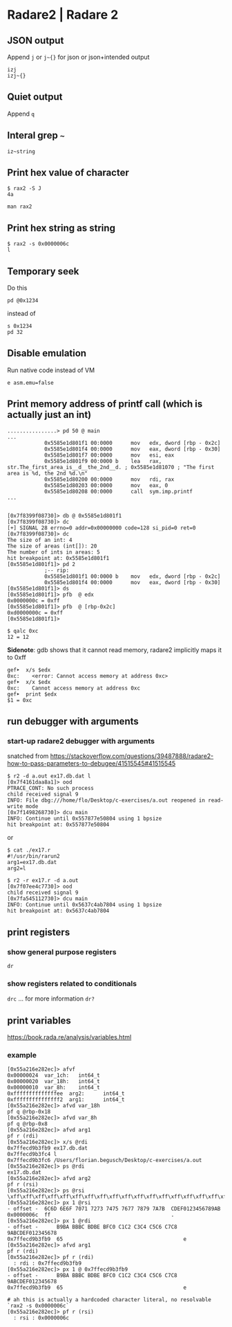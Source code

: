 # Radare2 | Radare 2

## JSON output
Append `j` or `j~{}` for json or json+intended output

```
izj
izj~{}
```

## Quiet output

Append `q`


## Interal grep `~`

```
iz~string
```

## Print hex value of character

```
$ rax2 -S J
4a

man rax2
```

## Print hex string as string

```
$ rax2 -s 0x0000006c
l
```

## Temporary seek

Do this

```
pd @0x1234
```

instead of

```
s 0x1234
pd 32
```

## Disable emulation

Run native code instead of VM

```
e asm.emu=false
```

## Print memory address of printf call (which is actually just an int)


```
................> pd 50 @ main 
...
            0x5585e1d801f1 00:0000      mov   edx, dword [rbp - 0x2c]
            0x5585e1d801f4 00:0000      mov   eax, dword [rbp - 0x30]
            0x5585e1d801f7 00:0000      mov   esi, eax
            0x5585e1d801f9 00:0000 b    lea   rax, str.The_first_area_is__d__the_2nd__d. ; 0x5585e1d81070 ; "The first area is %d, the 2nd %d.\n"
            0x5585e1d80200 00:0000      mov   rdi, rax
            0x5585e1d80203 00:0000      mov   eax, 0
            0x5585e1d80208 00:0000      call  sym.imp.printf
...


[0x7f8399f08730]> db @ 0x5585e1d801f1
[0x7f8399f08730]> dc
[+] SIGNAL 28 errno=0 addr=0x00000000 code=128 si_pid=0 ret=0
[0x7f8399f08730]> dc
The size of an int: 4
The size of areas (int[]): 20
The number of ints in areas: 5
hit breakpoint at: 0x5585e1d801f1
[0x5585e1d801f1]> pd 2
            ;-- rip:
            0x5585e1d801f1 00:0000 b    mov   edx, dword [rbp - 0x2c]
            0x5585e1d801f4 00:0000      mov   eax, dword [rbp - 0x30]
[0x5585e1d801f1]> ds
[0x5585e1d801f1]> pfb  @ edx
0x0000000c = 0xff
[0x5585e1d801f1]> pfb  @ [rbp-0x2c]
0xd0000000c = 0xff
[0x5585e1d801f1]>

$ qalc 0xc
12 = 12
```

**Sidenote**: gdb shows that it cannot read memory, radare2 implicitly maps it to 0xff
```
gef➤  x/s $edx
0xc:    <error: Cannot access memory at address 0xc>
gef➤  x/x $edx
0xc:    Cannot access memory at address 0xc
gef➤  print $edx
$1 = 0xc
```

## run debugger with arguments

### start-up radare2 debugger with arguments

snatched from <https://stackoverflow.com/questions/39487888/radare2-how-to-pass-parameters-to-debugee/41515545#41515545>

```
$ r2 -d a.out ex17.db.dat l
[0x7f4161daa8a1]> ood
PTRACE_CONT: No such process
child received signal 9
INFO: File dbg:///home/flo/Desktop/c-exercises/a.out reopened in read-write mode
[0x7f1498268730]> dcu main
INFO: Continue until 0x557877e50804 using 1 bpsize
hit breakpoint at: 0x557877e50804
```

or 

```
$ cat ./ex17.r
#!/usr/bin/rarun2
arg1=ex17.db.dat
arg2=l

$ r2 -r ex17.r -d a.out
[0x7f07ee4c7730]> ood
child received signal 9
[0x7fa545112730]> dcu main
INFO: Continue until 0x5637c4ab7804 using 1 bpsize
hit breakpoint at: 0x5637c4ab7804
```


## print registers

### show general purpose registers

`dr`

### show registers related to conditionals

`drc` ... for more information `dr?`

## print variables

https://book.rada.re/analysis/variables.html

### example

```
[0x55a216e282ec]> afvf
0x00000024  var_1ch:   int64_t
0x00000020  var_18h:   int64_t
0x00000010  var_8h:    int64_t
0xffffffffffffffee  arg2:      int64_t
0xfffffffffffffff2  arg1:      int64_t
[0x55a216e282ec]> afvd var_18h
pf q @rbp-0x18
[0x55a216e282ec]> afvd var_8h
pf q @rbp-0x8
[0x55a216e282ec]> afvd arg1
pf r (rdi)
[0x55a216e282ec]> x/s @rdi
0x7ffecd9b3fb9 ex17.db.dat
0x7ffecd9b3fc4 l
0x7ffecd9b3fc6 /Users/florian.begusch/Desktop/c-exercises/a.out
[0x55a216e282ec]> ps @rdi
ex17.db.dat
[0x55a216e282ec]> afvd arg2
pf r (rsi)
[0x55a216e282ec]> ps @rsi
\xff\xff\xff\xff\xff\xff\xff\xff\xff\xff\xff\xff\xff\xff\xff\xff\xff\xff\xff\xff\xff\xff\xff\xff\xff\xff\xff\xff\xff\xff\xff\xff\xff\xff\xff\xff\xff\xff\xff\xff\xff\xff\xff\xff\xff\xff\xff\xff\xff\xff\xff\xff\xff\xff\xff\xff\xff\xff\xff\xff\xff\xff\xff\xff\xff\xff\xff\xff\xff\xff\xff\xff\xff\xff\xff\xff\xff\xff\xff\xff\xff\xff\xff\xff\xff\xff\xff\xff\xff\xff\xff\xff\xff\xff\xff\xff\xff\xff\xff\xff\xff\xff\xff\xff\xff\xff\xff\xff\xff\xff\xff\xff\xff\xff\xff\xff\xff\xff\xff\xff\xff\xff\xff\xff\xff\xff\xff\xff\xff\xff\xff\xff\xff\xff\xff\xff\xff\xff\xff\xff\xff\xff\xff\xff\xff\xff\xff\xff\xff\xff\xff\xff\xff\xff\xff\xff\xff\xff\xff\xff\xff\xff\xff\xff\xff\xff\xff\xff\xff\xff\xff\xff\xff\xff\xff\xff\xff\xff\xff\xff\xff\xff\xff\xff\xff\xff\xff\xff\xff\xff\xff\xff\xff\xff\xff\xff\xff\xff\xff\xff\xff\xff\xff\xff\xff\xff\xff\xff\xff\xff\xff\xff\xff\xff\xff\xff\xff\xff\xff\xff\xff\xff\xff\xff\xff\xff\xff\xff\xff\xff\xff\xff\xff\xff\xff\xff\xff\xff\xff\xff\xff\xff\xff\xff\xff\xff\xff\xff\xff\xff\xff\xff\xff\xff\xff\xff
[0x55a216e282ec]> px 1 @rsi
- offset -  6C6D 6E6F 7071 7273 7475 7677 7879 7A7B  CDEF0123456789AB
0x0000006c  ff                                       .
[0x55a216e282ec]> px 1 @rdi
- offset -      B9BA BBBC BDBE BFC0 C1C2 C3C4 C5C6 C7C8  9ABCDEF012345678
0x7ffecd9b3fb9  65                                       e
[0x55a216e282ec]> afvd arg1
pf r (rdi)
[0x55a216e282ec]> pf r (rdi)
  : rdi : 0x7ffecd9b3fb9
[0x55a216e282ec]> px 1 @ 0x7ffecd9b3fb9
- offset -      B9BA BBBC BDBE BFC0 C1C2 C3C4 C5C6 C7C8  9ABCDEF012345678
0x7ffecd9b3fb9  65                                       e

# ah this is actually a hardcoded character literal, no resolvable `rax2 -s 0x0000006c`
[0x55a216e282ec]> pf r (rsi)
  : rsi : 0x0000006c

```
